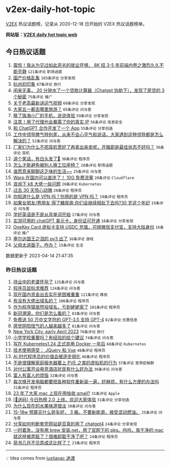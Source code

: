 # v2ex-daily-hot-topic

[V2EX](https://www.v2ex.com/) 热议话题榜，记录从 2020-12-18 日开始的 V2EX 热议话题榜单。

**网站版：[V2EX daily hot topic web](https://boojack.github.io/v2ex-daily-hot-topic-web/)**

## 今日热议话题

<!-- TODAY BEGIN -->

1. [震惊！我从为见过如此恶劣的就业环境， 8K 招 3-5 年前端内卷之激烈久久不能平静](https://www.v2ex.com/t/932520) `121条评论` `职场话题`
1. [国产价格乱象](https://www.v2ex.com/t/932390) `103条评论` `分享发现`
1. [杭州初印象](https://www.v2ex.com/t/932393) `87条评论` `旅行`
1. [闲来无事， 20 分钟水了一个贷款计算器（Chatgpt 协助下），发现了房贷的 3 个秘密](https://www.v2ex.com/t/932456) `75条评论` `推广`
1. [关于老高最新讲运气视频](https://www.v2ex.com/t/932438) `69条评论` `分享发现`
1. [大家五一都去哪里旅游？](https://www.v2ex.com/t/932494) `65条评论` `问与答`
1. [换了珠海小厂的手机，说说体验](https://www.v2ex.com/t/932411) `59条评论` `分享发现`
1. [注意！用了代理也会暴露了你的真实 IP](https://www.v2ex.com/t/932532) `56条评论` `信息安全`
1. [和 ChatGPT 合作开发了一个 App](https://www.v2ex.com/t/932394) `55条评论` `分享创造`
1. [工作中领导脾气特别差，从来不会心平气和说话，大家遇到这种领导都是怎么解决的？](https://www.v2ex.com/t/932420) `52条评论` `问与答`
1. [厂家们为什么不把耳机煲好了再拿出来卖呢，开箱即是最佳状态不好吗？](https://www.v2ex.com/t/932605) `36条评论` `耳机`
1. [讲个笑话，有白头发了🥵](https://www.v2ex.com/t/932623) `30条评论` `程序员`
1. [怎么才能避免被别人换工位座椅？](https://www.v2ex.com/t/932559) `28条评论` `职场话题`
1. [谁愿意来聊聊这乏味的生活~~](https://www.v2ex.com/t/932563) `25条评论` `问与答`
1. [Warp 在国内可以直连了！ 10G 免费流量](https://www.v2ex.com/t/932585) `20条评论` `Cloudflare`
1. [咨询下 k8 大佬一些问题](https://www.v2ex.com/t/932533) `20条评论` `Kubernetes`
1. [过去 30 天惊心动魄](https://www.v2ex.com/t/932396) `20条评论` `程序员`
1. [你知道什么是 VPN 吗？你用的是 VPN 吗？](https://www.v2ex.com/t/932627) `19条评论` `程序员`
1. [如果女朋友/男朋友 得了糖尿病,你们会继续相处下去吗?30 岁这个年纪](https://www.v2ex.com/t/932584) `19条评论` `问与答`
1. [学好英语是不是从背单词开始](https://www.v2ex.com/t/932653) `17条评论` `问与答`
1. [实测可用的 chatGPT 美元卡，身份证可开通](https://www.v2ex.com/t/932556) `16条评论` `分享发现`
1. [OneKey Card 虚拟卡支持 USDC 充值，可绑微信支付宝，支持大陆身份](https://www.v2ex.com/t/932534) `16条评论` `推广`
1. [塞尔达国王之泪的 pv3 出了](https://www.v2ex.com/t/932495) `16条评论` `游戏`
1. [父母太讲面子，咋办？](https://www.v2ex.com/t/932451) `15条评论` `生活`

数据更新于 2023-04-14 21:47:35

<!-- TODAY END -->

### 昨日热议话题

<!-- YESTERDAY BEGIN -->

1. [待业中的老婆怀孕了](https://www.v2ex.com/t/932114) `125条评论` `问与答`
1. [程序员鼠标求推荐](https://www.v2ex.com/t/932112) `124条评论` `问与答`
1. [现在国内资金出去实在是困难重重](https://www.v2ex.com/t/932155) `121条评论` `移民`
1. [有没有大佬出域名的？](https://www.v2ex.com/t/932165) `106条评论` `程序员`
1. [作为程序猿居然投域名，亏到姥姥家了](https://www.v2ex.com/t/932122) `101条评论` `程序员`
1. [新冠溯源，你们是怎么看的？](https://www.v2ex.com/t/932211) `83条评论` `问与答`
1. [免费送 50 万中文字符的 GPT-3.5 支持 GPT-4](https://www.v2ex.com/t/932200) `82条评论` `优惠信息`
1. [感觉阴阳怪气的人越来越多了](https://www.v2ex.com/t/932235) `81条评论` `问与答`
1. [New York City, early April 2023](https://www.v2ex.com/t/932113) `76条评论` `旅行`
1. [小学学校重要吗？有经验的给个建议](https://www.v2ex.com/t/932234) `74条评论` `问与答`
1. [写在 Kubernetes1.24 正式弃用 Docker 一年后](https://www.v2ex.com/t/932173) `68条评论` `Kubernetes`
1. [技术使用感受： JQuery 和 Vue](https://www.v2ex.com/t/932298) `48条评论` `程序员`
1. [AI 时代程序员的价值会被逐步弱化](https://www.v2ex.com/t/932168) `46条评论` `程序员`
1. [不是很理解家庭服务器要上 PVE 之类的虚拟机的行为](https://www.v2ex.com/t/932187) `37条评论` `宽带症候群`
1. [对付公寓开设电竞酒店扰民有什么好办法](https://www.v2ex.com/t/932143) `36条评论` `问与答`
1. [富人有富人的烦恼](https://www.v2ex.com/t/932233) `32条评论` `问与答`
1. [每次换开发电脑都要把各种软件重新装一遍，好麻烦，有什么方便的办法吗](https://www.v2ex.com/t/932265) `31条评论` `程序员`
1. [23 年了大家 mac 上现在用啥收 gmail?](https://www.v2ex.com/t/932261) `31条评论` `Apple`
1. [[🎁送码] 今日热榜 2.0 上线，欢迎大家体验](https://www.v2ex.com/t/932149) `31条评论` `分享创造`
1. [为什么现在的水果味道很淡](https://www.v2ex.com/t/932272) `30条评论` `问与答`
1. [15-18w 预算买什么轿车好， 3 箱，不要新能源，接受混动燃油。](https://www.v2ex.com/t/932243) `25条评论` `问与答`
1. [分享如何判断套壳网站是否真的用了 chatgpt4](https://www.v2ex.com/t/932351) `24条评论` `分享发现`
1. [一时着急，没有用 brew 安装.net，用了官网下的 pkg。呜呜，我干净的 mac 就这样被弄脏了？很难卸载干净了吧？](https://www.v2ex.com/t/932320) `24条评论` `程序员`
1. [简书几月不见弄成这比样了？](https://www.v2ex.com/t/932360) `23条评论` `程序员`

<!-- YESTERDAY END -->

---

💡 Idea comes from [justjavac 迷渡](https://github.com/justjavac/)

